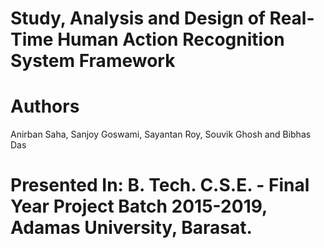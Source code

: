 # Study, Analysis and Design of Real-Time Human Action Recognition System Framework

# Authors
Anirban Saha, Sanjoy Goswami, Sayantan Roy, Souvik Ghosh and Bibhas Das

# Presented In: B. Tech. C.S.E. - Final Year Project Batch 2015-2019, Adamas University, Barasat.

